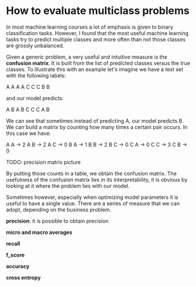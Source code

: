# How to evaluate multiclass problems

In most machine learning courses a lot of emphasis is given to binary classification tasks. However, I found that the most useful machine learning tasks try to predict multiple classes and more often than not those classes are grossly unbalanced.

Given a generic problem, a very useful and intuitive measure is the **confusion matrix**. It is built from the list of predicted classes versus the true classes. To illustrate this with an example let's imagine we have a test set with the following labels:

A A A A C C C B B

and our model predicts:

A B A B C C C A B

We can see that sometimes instead of predicting A, our model predicts B. We can build a matrix by counting how many times a certain pair occurs. In this case we have:

A A -> 2
A B -> 2
A C -> 0
B A -> 1
B B -> 2
B C -> 0
C A -> 0
C C -> 3
C B -> 0

TODO: precision matrix picture

By putting those counts in a table, we obtain the confusion matrix. The usefulness of the confusion matrix lies in its interpretability, it is obvious by looking at it where the problem lies with our model.

Sometimes however, especially when optimizing model parameters it is useful to have a single value. There are a series of measure that we can adopt, depending on the business problem.

**precision**: it is possible to obtain precision  

**micro and macro averages**

**recall**

**f_score**

**accuracy**

**cross entropy**

